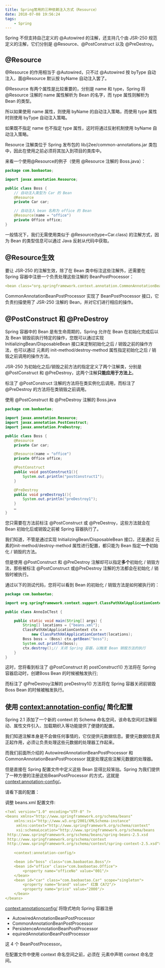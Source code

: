 ```yaml
---
title: Spring常用的三种依赖注入方式（Resource）
date: 2018-07-08 19:56:24
tags: 
    - Spring
---
```


Spring 不但支持自己定义的 @Autowired 的注解，还支持几个由 JSR-250 规范定义的注解，它们分别是 @Resource、@PostConstruct 以及 @PreDestroy。

## @Resource
@Resource 的作用相当于 @Autowired，只不过 @Autowired 按 byType 自动注入，面@Resource 默认按 byName 自动注入罢了。

@Resource 有两个属性是比较重要的，分别是 name 和 type，Spring 将@Resource 注解的 name 属性解析为 Bean 的名字，而 type 属性则解析为 Bean 的类型。

所以如果使用 name 属性，则使用 byName 的自动注入策略，而使用 type 属性时则使用 byType 自动注入策略。

如果既不指定 name 也不指定 type 属性，这时将通过反射机制使用 byName 自动注入策略。

Resource 注解类位于 Spring 发布包的 lib/j2ee/common-annotations.jar 类包中，因此在使用之前必须将其加入到项目的类库中。

来看一个使用@Resource的例子（使用 @Resource 注解的 Boss.java）：

```java
package com.baobaotao;

import javax.annotation.Resource;

public class Boss {
    // 自动注入类型为 Car 的 Bean
    @Resource
    private Car car;

    // 自动注入 bean 名称为 office 的 Bean
    @Resource(name = "office")
    private Office office;
}
```
一般情况下，我们无需使用类似于 @Resource(type=Car.class) 的注解方式，因为 Bean 的类型信息可以通过 Java 反射从代码中获取。

## @Resource生效
要让 JSR-250 的注解生效，除了在 Bean 类中标注这些注解外，还需要在 Spring 容器中注册一个负责处理这些注解的 BeanPostProcessor：

```yaml
<bean class="org.springframework.context.annotation.CommonAnnotationBeanPostProcessor"/>
```

CommonAnnotationBeanPostProcessor 实现了 BeanPostProcessor 接口，它负责扫描使用了 JSR-250 注解的 Bean，并对它们进行相应的操作。

## @PostConstruct 和 @PreDestroy

Spring 容器中的 Bean 是有生命周期的，Spring 允许在 Bean 在初始化完成后以及 Bean 销毁前执行特定的操作，您既可以通过实现 InitializingBean/DisposableBean 接口来定制初始化之后 / 销毁之前的操作方法，也可以通过 <bean> 元素的 init-method/destroy-method 属性指定初始化之后 / 销毁之前调用的操作方法。

JSR-250 为初始化之后/销毁之前方法的指定定义了两个注解类，分别是 @PostConstruct 和 @PreDestroy，这两个注解**只能应用于方法上**。

标注了 @PostConstruct 注解的方法将在类实例化后调用，而标注了 @PreDestroy 的方法将在类销毁之前调用。

使用 @PostConstruct 和 @PreDestroy 注解的 Boss.java

```java
package com.baobaotao;

import javax.annotation.Resource;
import javax.annotation.PostConstruct;
import javax.annotation.PreDestroy;

public class Boss {
    @Resource
    private Car car;

    @Resource(name = "office")
    private Office office;

    @PostConstruct
    public void postConstruct1(){
        System.out.println("postConstruct1");
    }

    @PreDestroy
    public void preDestroy1(){
        System.out.println("preDestroy1"); 
    }
    …
}
```

您只需要在方法前标注 @PostConstruct 或 @PreDestroy，这些方法就会在 Bean 初始化后或销毁之前被 Spring 容器执行了。

我们知道，不管是通过实现 InitializingBean/DisposableBean 接口，还是通过 <bean> 元素的init-method/destroy-method 属性进行配置，都只能为 Bean 指定**一个**初始化 / 销毁的方法。

但是使用 @PostConstruct 和 @PreDestroy 注解却可以指定**多个**初始化 / 销毁方法，那些被标注 @PostConstruct 或@PreDestroy 注解的方法都会在初始化 / 销毁时被执行。

通过以下的测试代码，您将可以看到 Bean 的初始化 / 销毁方法是如何被执行的：

```java
package com.baobaotao;

import org.springframework.context.support.ClassPathXmlApplicationContext;

public class AnnoIoCTest {

    public static void main(String[] args) {
        String[] locations = {"beans.xml"};
        ClassPathXmlApplicationContext ctx = 
            new ClassPathXmlApplicationContext(locations);
        Boss boss = (Boss) ctx.getBean("boss");
        System.out.println(boss);
        ctx.destroy();// 关闭 Spring 容器，以触发 Bean 销毁方法的执行
    }
}
```
这时，您将看到标注了 @PostConstruct 的 postConstruct1() 方法将在 Spring 容器启动时，创建Boss Bean 的时候被触发执行;

而标注了 @PreDestroy注解的 preDestroy1() 方法将在 Spring 容器关闭前销毁Boss Bean 的时候被触发执行。

## 使用 <context:annotation-config/> 简化配置

Spring 2.1 添加了一个新的 context 的 Schema 命名空间，该命名空间对注解驱动、属性文件引入、加载期织入等功能提供了便捷的配置。

我们知道注解本身是不会做任何事情的，它仅提供元数据信息。要使元数据信息真正起作用，必须让负责处理这些元数据的处理器工作起来。

而我们前面所介绍的 AutowiredAnnotationBeanPostProcessor 和 CommonAnnotationBeanPostProcessor 就是处理这些注解元数据的处理器。

但是直接在 Spring 配置文件中定义这些 Bean 显得比较笨拙。Spring 为我们提供了一种方便的注册这些BeanPostProcessor 的方式，这就是 <context:annotation-config/>。

请看下面的配置：

调整 beans.xml 配置文件:

```yaml
<?xml version="1.0" encoding="UTF-8" ?>
<beans xmlns="http://www.springframework.org/schema/beans"
    xmlns:xsi="http://www.w3.org/2001/XMLSchema-instance"
     xmlns:context="http://www.springframework.org/schema/context"
     xsi:schemaLocation="http://www.springframework.org/schema/beans 
 http://www.springframework.org/schema/beans/spring-beans-2.5.xsd
 http://www.springframework.org/schema/context 
 http://www.springframework.org/schema/context/spring-context-2.5.xsd">
 
    <context:annotation-config/> 

    <bean id="boss" class="com.baobaotao.Boss"/>
    <bean id="office" class="com.baobaotao.Office">
        <property name="officeNo" value="001"/>
    </bean>
    <bean id="car" class="com.baobaotao.Car" scope="singleton">
        <property name="brand" value=" 红旗 CA72"/>
        <property name="price" value="2000"/>
    </bean>
</beans>
```

<context:annotationconfig/> 将隐式地向 Spring 容器注册
- AutowiredAnnotationBeanPostProcessor
- CommonAnnotationBeanPostProcessor
- PersistenceAnnotationBeanPostProcessor 
- equiredAnnotationBeanPostProcessor

这 4 个 BeanPostProcessor。

在配置文件中使用 context 命名空间之前，必须在 <beans> 元素中声明 context 命名空间。

